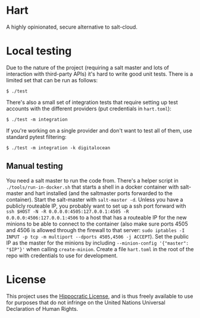 Hart
====

A highly opinionated, secure alternative to salt-cloud.


Local testing
=============

Due to the nature of the project (requiring a salt master and lots of
interaction with third-party APIs) it's hard to write good unit tests. There is
a limited set that can be run as follows:

    $ ./test

There's also a small set of integration tests that require setting up test
accounts with the different providers (put credentials in `hart.toml`):

    $ ./test -m integration

If you're working on a single provider and don't want to test all of them, use
standard pytest filtering:

    $ ./test -m integration -k digitalocean


## Manual testing

You need a salt master to run the code from. There's a helper script in
`./tools/run-in-docker.sh` that starts a shell in a docker container with
salt-master and hart installed (and the saltmaster ports forwarded to the
container). Start the salt-master with `salt-master -d`. Unless you have a
publicly routeable IP, you probably want to set up a ssh port forward with
`ssh $HOST -N -R 0.0.0.0:4505:127.0.0.1:4505 -R 0.0.0.0:4506:127.0.0.1:4506`
to a host that has a routeable IP for the new minions to be able to connect to
the container (also make sure ports 4505 and 4506 is allowed through the
firewall to that server: `sudo iptables -I INPUT -p tcp -m multiport --dports
4505,4506 -j ACCEPT`). Set the public IP as the master for the minions by
including `--minion-config '{"master": "$IP"}'` when calling `create-minion`.
Create a file `hart.toml` in the root of the repo with credentials to use for
development.


License
=======

This project uses the [Hippocratic License](https://firstdonoharm.dev/), and is
thus freely available to use for purposes that do not infringe on the United
Nations Universal Declaration of Human Rights.
